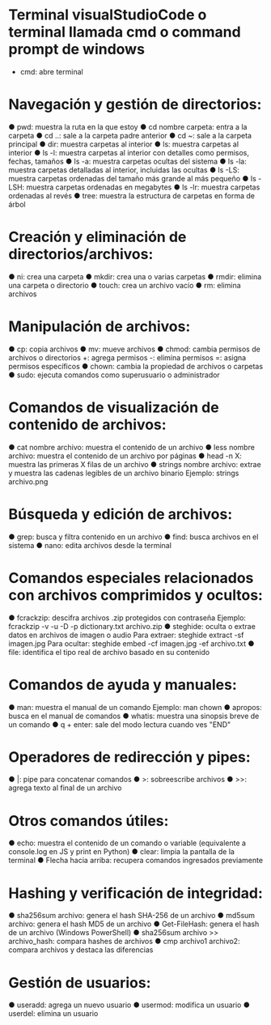 # Terminal visualStudioCode o terminal llamada cmd o command prompt de windows
- cmd: abre terminal

# Navegación y gestión de directorios:
● pwd: muestra la ruta en la que estoy
● cd nombre carpeta: entra a la carpeta
● cd ..: sale a la carpeta padre anterior
● cd ~: sale a la carpeta principal
● dir: muestra carpetas al interior
● ls: muestra carpetas al interior
● ls -l: muestra carpetas al interior con detalles como permisos, fechas, tamaños
● ls -a: muestra carpetas ocultas del sistema
● ls -la: muestra carpetas detalladas al interior, incluidas las ocultas
● ls -LS: muestra carpetas ordenadas del tamaño más grande al más pequeño
● ls -LSH: muestra carpetas ordenadas en megabytes
● ls -lr: muestra carpetas ordenadas al revés
● tree: muestra la estructura de carpetas en forma de árbol

# Creación y eliminación de directorios/archivos:
● ni: crea una carpeta
● mkdir: crea una o varias carpetas
● rmdir: elimina una carpeta o directorio
● touch: crea un archivo vacío
● rm: elimina archivos

# Manipulación de archivos:
● cp: copia archivos
● mv: mueve archivos
● chmod: cambia permisos de archivos o directorios
    +: agrega permisos
    -: elimina permisos
    =: asigna permisos específicos
● chown: cambia la propiedad de archivos o carpetas
● sudo: ejecuta comandos como superusuario o administrador

# Comandos de visualización de contenido de archivos:
● cat nombre archivo: muestra el contenido de un archivo
● less nombre archivo: muestra el contenido de un archivo por páginas
● head -n X: muestra las primeras X filas de un archivo
● strings nombre archivo: extrae y muestra las cadenas legibles de un archivo binario
    Ejemplo: strings archivo.png

# Búsqueda y edición de archivos:
● grep: busca y filtra contenido en un archivo
● find: busca archivos en el sistema
● nano: edita archivos desde la terminal

# Comandos especiales relacionados con archivos comprimidos y ocultos:
● fcrackzip: descifra archivos .zip protegidos con contraseña
    Ejemplo: fcrackzip -v -u -D -p dictionary.txt archivo.zip
● steghide: oculta o extrae datos en archivos de imagen o audio
    Para extraer: steghide extract -sf imagen.jpg
    Para ocultar: steghide embed -cf imagen.jpg -ef archivo.txt
● file: identifica el tipo real de archivo basado en su contenido

# Comandos de ayuda y manuales:
● man: muestra el manual de un comando
    Ejemplo: man chown
● apropos: busca en el manual de comandos
● whatis: muestra una sinopsis breve de un comando
● q + enter: sale del modo lectura cuando ves "END"

# Operadores de redirección y pipes:
● |: pipe para concatenar comandos
● >: sobreescribe archivos
● >>: agrega texto al final de un archivo

# Otros comandos útiles:
● echo: muestra el contenido de un comando o variable (equivalente a console.log en JS y print en Python)
● clear: limpia la pantalla de la terminal
● Flecha hacia arriba: recupera comandos ingresados previamente

# Hashing y verificación de integridad:
● sha256sum archivo: genera el hash SHA-256 de un archivo
● md5sum archivo: genera el hash MD5 de un archivo
● Get-FileHash: genera el hash de un archivo (Windows PowerShell)
● sha256sum archivo >> archivo_hash: compara hashes de archivos
● cmp archivo1 archivo2: compara archivos y destaca las diferencias

# Gestión de usuarios:
● useradd: agrega un nuevo usuario
● usermod: modifica un usuario
● userdel: elimina un usuario